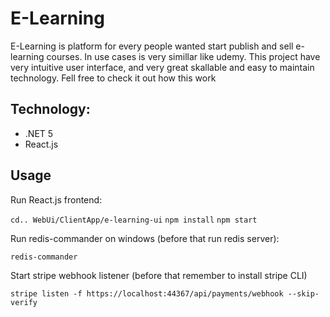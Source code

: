 # E-Learning

E-Learning is platform for every people wanted start publish and sell e-learning courses. In use cases is very simillar like udemy. This project have very intuitive user interface, and very great skallable and easy to maintain technology. Fell free to check it out how this work

## Technology:
- .NET 5
- React.js

## Usage
Run React.js frontend:

`cd.. WebUi/ClientApp/e-learning-ui` 
`npm install`
`npm start`

Run redis-commander on windows (before that run redis server):

`redis-commander`

Start stripe webhook listener (before that remember to install stripe CLI)

`stripe listen -f https://localhost:44367/api/payments/webhook --skip-verify`

